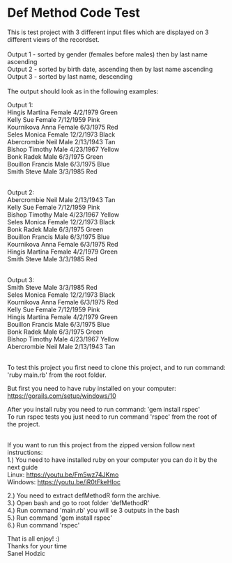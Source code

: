 # Def Method Code Test

This is test project with 3 different input files which are displayed on 
3 different views of the recordset.
<br /><br />
Output 1 - sorted by gender (females before males) then by last name ascending<br />
Output 2 - sorted by birth date, ascending then by last name ascending<br />
Output 3 - sorted by last name, descending
<br /><br />
The output should look as in the following examples:

Output 1:<br />
Hingis Martina Female 4/2/1979 Green<br />
Kelly Sue Female 7/12/1959 Pink<br />
Kournikova Anna Female 6/3/1975 Red<br />
Seles Monica Female 12/2/1973 Black<br />
Abercrombie Neil Male 2/13/1943 Tan<br />
Bishop Timothy Male 4/23/1967 Yellow<br />
Bonk Radek Male 6/3/1975 Green<br />
Bouillon Francis Male 6/3/1975 Blue<br />
Smith Steve Male 3/3/1985 Red<br /><br />

Output 2:<br />
Abercrombie Neil Male 2/13/1943 Tan<br />
Kelly Sue Female 7/12/1959 Pink<br />
Bishop Timothy Male 4/23/1967 Yellow<br />
Seles Monica Female 12/2/1973 Black<br />
Bonk Radek Male 6/3/1975 Green<br />
Bouillon Francis Male 6/3/1975 Blue<br />
Kournikova Anna Female 6/3/1975 Red<br />
Hingis Martina Female 4/2/1979 Green<br />
Smith Steve Male 3/3/1985 Red<br /><br />

Output 3:<br />
Smith Steve Male 3/3/1985 Red<br />
Seles Monica Female 12/2/1973 Black<br />
Kournikova Anna Female 6/3/1975 Red<br />
Kelly Sue Female 7/12/1959 Pink<br />
Hingis Martina Female 4/2/1979 Green<br />
Bouillon Francis Male 6/3/1975 Blue<br />
Bonk Radek Male 6/3/1975 Green<br />
Bishop Timothy Male 4/23/1967 Yellow<br />
Abercrombie Neil Male 2/13/1943 Tan<br /><br />

To test this project you first need to clone this project, and to run command: 
'ruby main.rb' from the root folder.<br />

But first you need to have ruby installed on your computer:
https://gorails.com/setup/windows/10<br />

After you install ruby you need to run command: 'gem install rspec'<br />
To run rspec tests you just need to run command 'rspec' from the root of the project.<br /><br />

If you want to run this project from the zipped version follow next instructions:<br />
1.) You need to have installed ruby on your computer you can do it by the next guide<br />
Linux: https://youtu.be/Fm5wz74JKmo<br />
Windows: https://youtu.be/iR0tFkeHIoc<br />

2.) You need to extract defMethodR form the archive.<br />
3.) Open bash and go to root folder 'defMethodR'<br />
4.) Run command 'main.rb' you will se 3 outputs in the bash<br />
5.) Run command 'gem install rspec'<br />
6.) Run command 'rspec'<br />

That is all enjoy! :) <br />
Thanks for your time<br />
Sanel Hodzic





